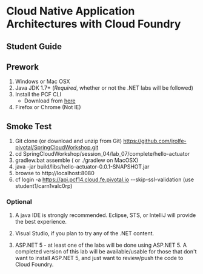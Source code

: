 # Cloud Native Application Architectures with Cloud Foundry

## Student Guide

## Prework

1. Windows or Mac OSX 
2. Java JDK 1.7+ (_Required_, whether or not the .NET labs will be followed)
3. Install the PCF CLI 
    - Download from [here](https://apps.pcf14.cloud.fe.pivotal.io/tools)
4. Firefox or Chrome (Not IE)

## Smoke Test

1. Git clone (or download and unzip from Git) https://github.com/jrolfe-pivotal/SpringCloudWorkshop.git 
2. cd SpringCloudWorkshop/session_04/lab_07/complete/hello-actuator
3. gradlew.bat assemble ( or ./gradlew on MacOSX)
4. java -jar build/libs/hello-actuator-0.0.1-SNAPSHOT.jar
5. browse to http://localhost:8080
6. cf login -a https://api.pcf14.cloud.fe.pivotal.io --skip-ssl-validation (use student1/carn1valc0rp)

### Optional
 
1.  A java IDE is strongly recommended.  Eclipse, STS, or IntelliJ will provide the best experience.
 
2.  Visual Studio, if you plan to try any of the .NET content.
 
3.  ASP.NET 5 - at least one of the labs will be done using ASP.NET 5.  A completed version of this lab will be available/usable for those that don't want to install ASP.NET 5, and just want to review/push the code to Cloud Foundry.
